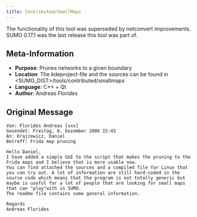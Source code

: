 ```yaml
---
title: Contributed/SmallMaps
---
```


The functionality of this tool was superseded by netconvert
improvements. SUMO 0.17.1 was the last release this tool was part of.

## Meta-Information

- **Purpose**: Prunes networks to a given boundary
- **Location**: The kdeproject-file and the sources can be found in
  <SUMO_DIST\>/tools/contributed/smallmaps
- **Language**: C++ + Qt
- **Author**: Andreas Florides

## Original Message

```
Von: Florides Andreas [xxx]
Gesendet: Freitag, 8. Dezember 2006 15:43
An: Krajzewicz, Daniel
Betreff: Frida map pruning

Hello Daniel,
I have added a simple GUI to the script that makes the pruning to the 
Frida maps and I believe that is more usable now.
You can find attached the sources and a compiled file for Linux that 
you can try out. A lot of information are still hard-coded in the 
source code which means that the program is not totally generic but
maybe is useful for a lot of people that are looking for small maps 
that can "play"with in SUMO.
The readme file contains some general information.

Regards
Andreas Florides
```